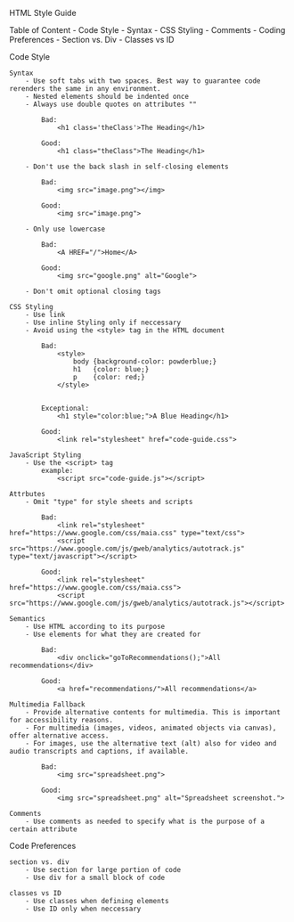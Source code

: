 HTML Style Guide

Table of Content
    - Code Style
        - Syntax
        - CSS Styling
        - Comments
    - Coding Preferences
        - Section vs. Div
        - Classes vs ID

Code Style

    Syntax
        - Use soft tabs with two spaces. Best way to guarantee code rerenders the same in any environment.
        - Nested elements should be indented once
        - Always use double quotes on attributes ""

            Bad:
                <h1 class='theClass'>The Heading</h1>
            
            Good:
                <h1 class="theClass">The Heading</h1>

        - Don't use the back slash in self-closing elements

            Bad:
                <img src="image.png"></img>

            Good:
                <img src="image.png">

        - Only use lowercase 

            Bad:
                <A HREF="/">Home</A>
            
            Good:
                <img src="google.png" alt="Google">

        - Don't omit optional closing tags 

    CSS Styling
        - Use link 
        - Use inline Styling only if neccessary
        - Avoid using the <style> tag in the HTML document

            Bad:
                <style>
                    body {background-color: powderblue;}
                    h1   {color: blue;}
                    p    {color: red;}
                </style>


            Exceptional:
                <h1 style="color:blue;">A Blue Heading</h1>

            Good:
                <link rel="stylesheet" href="code-guide.css"> 

    JavaScript Styling 
        - Use the <script> tag
            example: 
                <script src="code-guide.js"></script>

    Attrbutes
        - Omit "type" for style sheets and scripts

            Bad:
                <link rel="stylesheet" href="https://www.google.com/css/maia.css" type="text/css">
                <script src="https://www.google.com/js/gweb/analytics/autotrack.js" type="text/javascript"></script>

            Good:
                <link rel="stylesheet" href="https://www.google.com/css/maia.css">
                <script src="https://www.google.com/js/gweb/analytics/autotrack.js"></script>

    Semantics
        - Use HTML according to its purpose
        - Use elements for what they are created for 

            Bad:
                <div onclick="goToRecommendations();">All recommendations</div>

            Good:
                <a href="recommendations/">All recommendations</a>

    Multimedia Fallback
        - Provide alternative contents for multimedia. This is important for accessibility reasons.
        - For multimedia (images, videos, animated objects via canvas), offer alternative access.
        - For images, use the alternative text (alt) also for video and audio transcripts and captions, if available.

            Bad:
                <img src="spreadsheet.png">

            Good:
                <img src="spreadsheet.png" alt="Spreadsheet screenshot.">

    Comments 
        - Use comments as needed to specify what is the purpose of a certain attribute

Code Preferences

    section vs. div
        - Use section for large portion of code
        - Use div for a small block of code

    classes vs ID
        - Use classes when defining elements
        - Use ID only when neccessary
